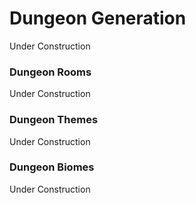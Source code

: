 # Dungeon Generation
Under Construction

### Dungeon Rooms
Under Construction

### Dungeon Themes
Under Construction

### Dungeon Biomes
Under Construction